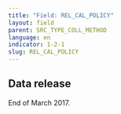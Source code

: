 ```yaml
---
title: "Field: REL_CAL_POLICY"
layout: field
parent: SRC_TYPE_COLL_METHOD
language: en
indicator: 1-2-1
slug: REL_CAL_POLICY
---
```

## Data release

End of March 2017.